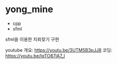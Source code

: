 # yong_mine
 - cpp
 - sfml
 
 sfml을 이용한 지뢰찾기 구현

youtube
개요: https://youtu.be/3UTM5B3pJJ8
코딩: https://youtu.be/IqTO87lA7_I
